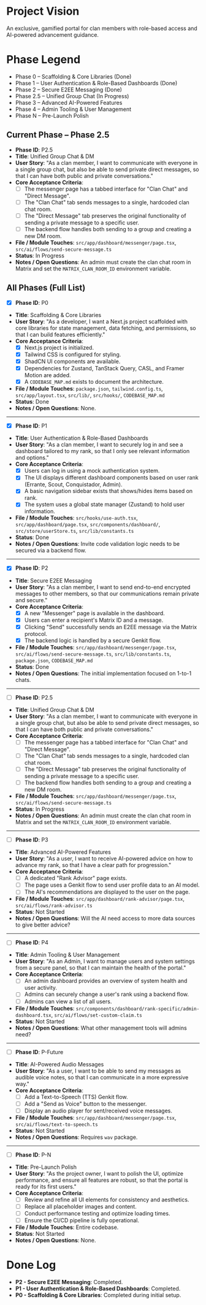 # Project Vision
An exclusive, gamified portal for clan members with role-based access and AI-powered advancement guidance.

# Phase Legend
- Phase 0 – Scaffolding & Core Libraries (Done)
- Phase 1 – User Authentication & Role-Based Dashboards (Done)
- Phase 2 – Secure E2EE Messaging (Done)
- Phase 2.5 – Unified Group Chat (In Progress)
- Phase 3 – Advanced AI-Powered Features
- Phase 4 – Admin Tooling & User Management
- Phase N – Pre-Launch Polish

## Current Phase – Phase 2.5
- **Phase ID**: P2.5
- **Title**: Unified Group Chat & DM
- **User Story**: "As a clan member, I want to communicate with everyone in a single group chat, but also be able to send private direct messages, so that I can have both public and private conversations."
- **Core Acceptance Criteria**:
  - [ ] The messenger page has a tabbed interface for "Clan Chat" and "Direct Message".
  - [ ] The "Clan Chat" tab sends messages to a single, hardcoded clan chat room.
  - [ ] The "Direct Message" tab preserves the original functionality of sending a private message to a specific user.
  - [ ] The backend flow handles both sending to a group and creating a new DM room.
- **File / Module Touches**: `src/app/dashboard/messenger/page.tsx`, `src/ai/flows/send-secure-message.ts`
- **Status**: In Progress
- **Notes / Open Questions**: An admin must create the clan chat room in Matrix and set the `MATRIX_CLAN_ROOM_ID` environment variable.

## All Phases (Full List)

- [x] **Phase ID**: P0
- **Title**: Scaffolding & Core Libraries
- **User Story**: "As a developer, I want a Next.js project scaffolded with core libraries for state management, data fetching, and permissions, so that I can build features efficiently."
- **Core Acceptance Criteria**:
  - [x] Next.js project is initialized.
  - [x] Tailwind CSS is configured for styling.
  - [x] ShadCN UI components are available.
  - [x] Dependencies for Zustand, TanStack Query, CASL, and Framer Motion are added.
  - [x] A `CODEBASE_MAP.md` exists to document the architecture.
- **File / Module Touches**: `package.json`, `tailwind.config.ts`, `src/app/layout.tsx`, `src/lib/`, `src/hooks/`, `CODEBASE_MAP.md`
- **Status**: Done
- **Notes / Open Questions**: None.

---

- [x] **Phase ID**: P1
- **Title**: User Authentication & Role-Based Dashboards
- **User Story**: "As a clan member, I want to securely log in and see a dashboard tailored to my rank, so that I only see relevant information and options."
- **Core Acceptance Criteria**:
  - [x] Users can log in using a mock authentication system.
  - [x] The UI displays different dashboard components based on user rank (Errante, Scout, Conquistador, Admin).
  - [x] A basic navigation sidebar exists that shows/hides items based on rank.
  - [x] The system uses a global state manager (Zustand) to hold user information.
- **File / Module Touches**: `src/hooks/use-auth.tsx`, `src/app/dashboard/page.tsx`, `src/components/dashboard/`, `src/store/userStore.ts`, `src/lib/constants.ts`
- **Status**: Done
- **Notes / Open Questions**: Invite code validation logic needs to be secured via a backend flow.

---

- [x] **Phase ID**: P2
- **Title**: Secure E2EE Messaging
- **User Story**: "As a clan member, I want to send end-to-end encrypted messages to other members, so that our communications remain private and secure."
- **Core Acceptance Criteria**:
  - [x] A new "Messenger" page is available in the dashboard.
  - [x] Users can enter a recipient's Matrix ID and a message.
  - [x] Clicking "Send" successfully sends an E2EE message via the Matrix protocol.
  - [x] The backend logic is handled by a secure Genkit flow.
- **File / Module Touches**: `src/app/dashboard/messenger/page.tsx`, `src/ai/flows/send-secure-message.ts`, `src/lib/constants.ts`, `package.json`, `CODEBASE_MAP.md`
- **Status**: Done
- **Notes / Open Questions**: The initial implementation focused on 1-to-1 chats.

---

- [ ] **Phase ID**: P2.5
- **Title**: Unified Group Chat & DM
- **User Story**: "As a clan member, I want to communicate with everyone in a single group chat, but also be able to send private direct messages, so that I can have both public and private conversations."
- **Core Acceptance Criteria**:
  - [ ] The messenger page has a tabbed interface for "Clan Chat" and "Direct Message".
  - [ ] The "Clan Chat" tab sends messages to a single, hardcoded clan chat room.
  - [ ] The "Direct Message" tab preserves the original functionality of sending a private message to a specific user.
  - [ ] The backend flow handles both sending to a group and creating a new DM room.
- **File / Module Touches**: `src/app/dashboard/messenger/page.tsx`, `src/ai/flows/send-secure-message.ts`
- **Status**: In Progress
- **Notes / Open Questions**: An admin must create the clan chat room in Matrix and set the `MATRIX_CLAN_ROOM_ID` environment variable.

---

- [ ] **Phase ID**: P3
- **Title**: Advanced AI-Powered Features
- **User Story**: "As a user, I want to receive AI-powered advice on how to advance my rank, so that I have a clear path for progression."
- **Core Acceptance Criteria**:
  - [ ] A dedicated "Rank Advisor" page exists.
  - [ ] The page uses a Genkit flow to send user profile data to an AI model.
  - [ ] The AI's recommendations are displayed to the user on the page.
- **File / Module Touches**: `src/app/dashboard/rank-advisor/page.tsx`, `src/ai/flows/rank-advisor.ts`
- **Status**: Not Started
- **Notes / Open Questions**: Will the AI need access to more data sources to give better advice?

---

- [ ] **Phase ID**: P4
- **Title**: Admin Tooling & User Management
- **User Story**: "As an Admin, I want to manage users and system settings from a secure panel, so that I can maintain the health of the portal."
- **Core Acceptance Criteria**:
  - [ ] An admin dashboard provides an overview of system health and user activity.
  - [ ] Admins can securely change a user's rank using a backend flow.
  - [ ] Admins can view a list of all users.
- **File / Module Touches**: `src/components/dashboard/rank-specific/admin-dashboard.tsx`, `src/ai/flows/set-custom-claim.ts`
- **Status**: Not Started
- **Notes / Open Questions**: What other management tools will admins need?

---

- [ ] **Phase ID**: P-Future
- **Title**: AI-Powered Audio Messages
- **User Story**: "As a user, I want to be able to send my messages as audible voice notes, so that I can communicate in a more expressive way."
- **Core Acceptance Criteria**:
  - [ ] Add a Text-to-Speech (TTS) Genkit flow.
  - [ ] Add a "Send as Voice" button to the messenger.
  - [ ] Display an audio player for sent/received voice messages.
- **File / Module Touches**: `src/app/dashboard/messenger/page.tsx`, `src/ai/flows/text-to-speech.ts`
- **Status**: Not Started
- **Notes / Open Questions**: Requires `wav` package.

---

- [ ] **Phase ID**: P-N
- **Title**: Pre-Launch Polish
- **User Story**: "As the project owner, I want to polish the UI, optimize performance, and ensure all features are robust, so that the portal is ready for its first users."
- **Core Acceptance Criteria**:
  - [ ] Review and refine all UI elements for consistency and aesthetics.
  - [ ] Replace all placeholder images and content.
  - [ ] Conduct performance testing and optimize loading times.
  - [ ] Ensure the CI/CD pipeline is fully operational.
- **File / Module Touches**: Entire codebase.
- **Status**: Not Started
- **Notes / Open Questions**: None.

# Done Log
- **P2 - Secure E2EE Messaging**: Completed.
- **P1 - User Authentication & Role-Based Dashboards**: Completed.
- **P0 - Scaffolding & Core Libraries**: Completed during initial setup.
